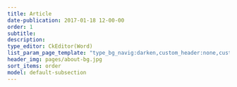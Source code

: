 ```yaml
---
title: Article
date-publication: 2017-01-18 12-00-00
order: 1
subtitle: 
description: 
type_editor: CkEditor(Word)
list_param_page_template: "type_bg_navig:darken,custom_header:none,custom_navigation:default_navbar_fixed"
header_img: pages/about-bg.jpg
sort_items: order
model: default-subsection
---
```

